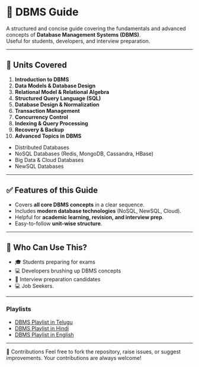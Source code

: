 # 📘 DBMS Guide

A structured and concise guide covering the fundamentals and advanced concepts of **Database Management Systems (DBMS)**.  
Useful for students, developers, and interview preparation.

---

## 📂 Units Covered

1. **Introduction to DBMS**  
2. **Data Models & Database Design**  
3. **Relational Model & Relational Algebra**  
4. **Structured Query Language (SQL)**  
5. **Database Design & Normalization**  
6. **Transaction Management**  
7. **Concurrency Control**  
8. **Indexing & Query Processing**  
9. **Recovery & Backup**  
10. **Advanced Topics in DBMS**  
   - Distributed Databases  
   - NoSQL Databases (Redis, MongoDB, Cassandra, HBase)  
   - Big Data & Cloud Databases  
   - NewSQL Databases  
---

## ✅ Features of this Guide
- Covers **all core DBMS concepts** in a clear sequence.  
- Includes **modern database technologies** (NoSQL, NewSQL, Cloud).  
- Helpful for **academic learning, revision, and interview prep**.  
- Easy-to-follow **unit-wise structure**.  

---

## 📌 Who Can Use This?
- 🎓 Students preparing for exams  
- 💻 Developers brushing up DBMS concepts  
- 📝 Interview preparation candidates
- 💻 Job Seekers. 

---

### Playlists

- [DBMS Playlist in Telugu](https://www.youtube.com/playlist?list=PL06g_pc9cPAhDo85xZxHDbMWBZSBc6qya)
- [DBMS Playlist in Hindi](https://www.youtube.com/playlist?list=PLrL_PSQ6q062cD0vPMGYW_AIpNg6T0_Fq)
- [DBMS Playlist in English](https://www.youtube.com/playlist?list=PLdo5W4Nhv31b33kF46f9aFjoJPOkdlsRc)

---

🙌 Contributions
Feel free to fork the repository, raise issues, or suggest improvements. Your contributions are always welcome!
